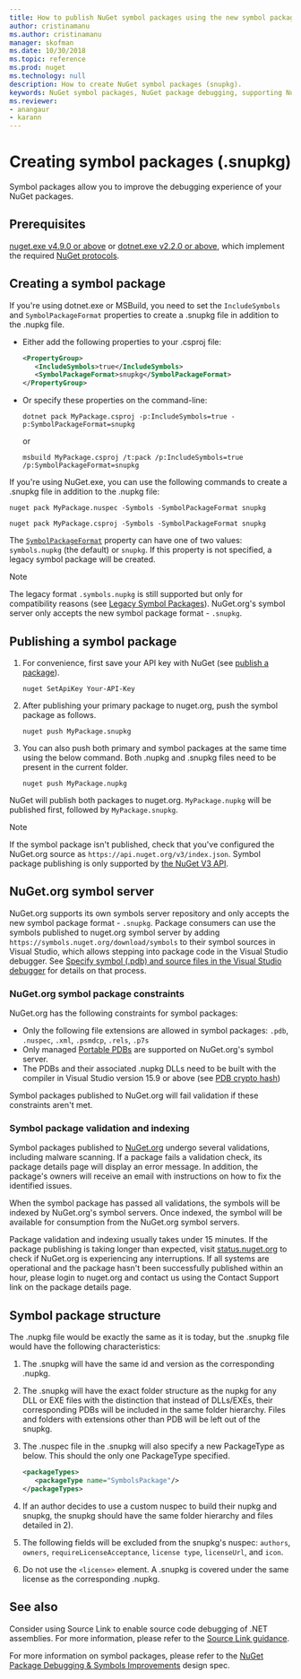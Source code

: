```yaml
---
title: How to publish NuGet symbol packages using the new symbol package format '.snupkg'| Microsoft Docs
author: cristinamanu
ms.author: cristinamanu
manager: skofman
ms.date: 10/30/2018
ms.topic: reference
ms.prod: nuget
ms.technology: null
description: How to create NuGet symbol packages (snupkg).
keywords: NuGet symbol packages, NuGet package debugging, supporting NuGet debugging, package symbols, symbol package conventions
ms.reviewer:
- anangaur
- karann
---
```


# Creating symbol packages (.snupkg)

Symbol packages allow you to improve the debugging experience of your NuGet packages.

## Prerequisites

[nuget.exe v4.9.0 or above](https://www.nuget.org/downloads) or [dotnet.exe v2.2.0 or above](https://www.microsoft.com/net/download/dotnet-core/2.2), which implement the required [NuGet protocols](../api/nuget-protocols.md).

## Creating a symbol package

If you're using dotnet.exe or MSBuild, you need to set the `IncludeSymbols` and `SymbolPackageFormat` properties to create a .snupkg file in addition to the .nupkg file.

* Either add the following properties to your .csproj file:

   ```xml
   <PropertyGroup>
      <IncludeSymbols>true</IncludeSymbols>
      <SymbolPackageFormat>snupkg</SymbolPackageFormat>
   </PropertyGroup>
   ```

* Or specify these properties on the command-line:

     ```dotnetcli
     dotnet pack MyPackage.csproj -p:IncludeSymbols=true -p:SymbolPackageFormat=snupkg
     ```

  or

  ```cli
  msbuild MyPackage.csproj /t:pack /p:IncludeSymbols=true /p:SymbolPackageFormat=snupkg
  ```

If you're using NuGet.exe, you can use the following commands to create a .snupkg file in addition to the .nupkg file:

```cli
nuget pack MyPackage.nuspec -Symbols -SymbolPackageFormat snupkg

nuget pack MyPackage.csproj -Symbols -SymbolPackageFormat snupkg
```

The [`SymbolPackageFormat`](/dotnet/core/tools/csproj#symbolpackageformat) property can have one of two values: `symbols.nupkg` (the default) or `snupkg`. If this property is not specified, a legacy symbol package will be created.

> [!Note]
> The legacy format `.symbols.nupkg` is still supported but only for compatibility reasons (see [Legacy Symbol Packages](Symbol-Packages.md)). NuGet.org's symbol server only accepts the new symbol package format - `.snupkg`.

## Publishing a symbol package

1. For convenience, first save your API key with NuGet (see [publish a package](../nuget-org/publish-a-package.md)).

    ```cli
    nuget SetApiKey Your-API-Key
    ```

1. After publishing your primary package to nuget.org, push the symbol package as follows.

    ```cli
    nuget push MyPackage.snupkg
    ```

1. You can also push both primary and symbol packages at the same time using the below command. Both .nupkg and .snupkg files need to be present in the current folder.

    ```cli
    nuget push MyPackage.nupkg
    ```

NuGet will publish both packages to nuget.org. `MyPackage.nupkg` will be published first, followed by `MyPackage.snupkg`.

> [!Note]
> If the symbol package isn't published, check that you've configured the NuGet.org source as `https://api.nuget.org/v3/index.json`. Symbol package publishing is only supported by [the NuGet V3 API](../api/overview.md#versioning).

## NuGet.org symbol server

NuGet.org supports its own symbols server repository and only accepts the new symbol package format - `.snupkg`. Package consumers can use the symbols published to nuget.org symbol server by adding `https://symbols.nuget.org/download/symbols` to their symbol sources in Visual Studio, which allows stepping into package code in the Visual Studio debugger. See [Specify symbol (.pdb) and source files in the Visual Studio debugger](/visualstudio/debugger/specify-symbol-dot-pdb-and-source-files-in-the-visual-studio-debugger) for details on that process.

### NuGet.org symbol package constraints

NuGet.org has the following constraints for symbol packages:

- Only the following file extensions are allowed in symbol packages: `.pdb`, `.nuspec`, `.xml`, `.psmdcp`, `.rels`, `.p7s`
- Only managed [Portable PDBs](https://github.com/dotnet/corefx/blob/master/src/System.Reflection.Metadata/specs/PortablePdb-Metadata.md) are supported on NuGet.org's symbol server.
- The PDBs and their associated .nupkg DLLs need to be built with the compiler in Visual Studio version 15.9 or above (see [PDB crypto hash](https://github.com/dotnet/roslyn/issues/24429))

Symbol packages published to NuGet.org will fail validation if these constraints aren't met. 

### Symbol package validation and indexing

Symbol packages published to [NuGet.org](https://www.nuget.org/) undergo several validations, including malware scanning. If a package fails a validation check, its package details page will display an error message. In addition, the package's owners will receive an email with instructions on how to fix the identified issues.

When the symbol package has passed all validations, the symbols will be indexed by NuGet.org's symbol servers. Once indexed, the symbol will be available for consumption from the NuGet.org symbol servers.

Package validation and indexing usually takes under 15 minutes. If the package publishing is taking longer than expected, visit [status.nuget.org](https://status.nuget.org/) to check if NuGet.org is experiencing any interruptions. If all systems are operational and the package hasn't been successfully published within an hour, please login to nuget.org and contact us using the Contact Support link on the package details page.

## Symbol package structure

The .nupkg file would be exactly the same as it is today, but the .snupkg file would have the following characteristics:

1) The .snupkg will have the same id and version as the corresponding .nupkg.
2) The .snupkg will have the exact folder structure as the nupkg for any DLL or EXE files with the distinction that instead of DLLs/EXEs, their corresponding PDBs will be included in the same folder hierarchy. Files and folders with extensions other than PDB will be left out of the snupkg.
3) The .nuspec file in the .snupkg will also specify a new PackageType as below. This should the only one PackageType specified.

   ```xml
   <packageTypes>
      <packageType name="SymbolsPackage"/>
   </packageTypes>
   ```

4) If an author decides to use a custom nuspec to build their nupkg and snupkg, the snupkg should have the same folder hierarchy and files detailed in 2).
5) The following fields will be excluded from the snupkg's nuspec: ```authors```, ```owners```, ```requireLicenseAcceptance```, ```license type```, ```licenseUrl```, and  ```icon```.
6) Do not use the ```<license>``` element. A .snupkg is covered under the same license as the corresponding .nupkg.

## See also

Consider using Source Link to enable source code debugging of .NET assemblies. For more information, please refer to the [Source Link guidance](/dotnet/standard/library-guidance/sourcelink).

For more information on symbol packages, please refer to the [NuGet Package Debugging & Symbols Improvements](https://github.com/NuGet/Home/wiki/NuGet-Package-Debugging-&-Symbols-Improvements) design spec.
